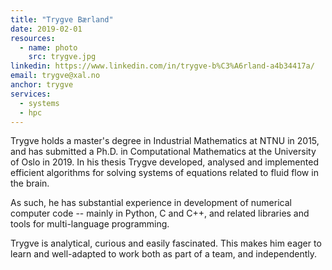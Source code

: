 ```yaml
---
title: "Trygve Bærland"
date: 2019-02-01
resources:
  - name: photo
    src: trygve.jpg
linkedin: https://www.linkedin.com/in/trygve-b%C3%A6rland-a4b34417a/
email: trygve@xal.no
anchor: trygve
services:
  - systems
  - hpc
---
```


Trygve holds a master's degree in Industrial Mathematics at NTNU in 2015, and
has submitted a Ph.D. in Computational Mathematics at the University of Oslo in
2019. In his thesis Trygve developed, analysed and implemented efficient
algorithms for solving systems of equations related to fluid flow in the brain.

<!--more-->

As such, he has substantial experience in development of numerical computer
code -- mainly in Python, C and C++, and related libraries and tools for
multi-language programming.

Trygve is analytical, curious and easily fascinated. This makes him eager to
learn and well-adapted to work both as part of a team, and independently.
